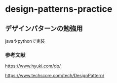 # design-patterns-practice
## デザインパターンの勉強用
javaやpythonで実装

### 参考文献
https://www.hyuki.com/dp/

https://www.techscore.com/tech/DesignPattern/